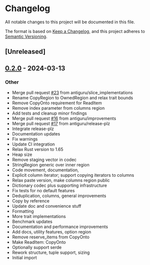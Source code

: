 # Changelog
All notable changes to this project will be documented in this file.

The format is based on [Keep a Changelog](https://keepachangelog.com/en/1.0.0/),
and this project adheres to [Semantic Versioning](https://semver.org/spec/v2.0.0.html).

## [Unreleased]

## [0.2.0](https://github.com/antiguru/flatcontainer/compare/v0.1.0...v0.2.0) - 2024-03-13

### Other
- Merge pull request [#23](https://github.com/antiguru/flatcontainer/pull/23) from antiguru/slice_implementations
- Rename CopyRegion to OwnedRegion and relax trait bounds
- Remove CopyOnto requirement for ReadItem
- Remove index parameter from columns region
- Add tests and cleanup minor findings
- Merge pull request [#16](https://github.com/antiguru/flatcontainer/pull/16) from antiguru/improvements
- Merge pull request [#17](https://github.com/antiguru/flatcontainer/pull/17) from antiguru/release-plz
- Integrate release-plz
- Documentation updates
- Fix warnings
- Update CI integration
- Relax Rust version to 1.65
- Heap size
- Remove staging vector in codec
- StringRegion generic over inner region
- Code movement, documentation,
- Explicit column iterator; support copying iterators to columns
- Relax paste version, make columns region public
- Dictionary codec plus supporting infrastructure
- Fix tests for no default features
- Deduplication, columns, general improvements
- Copy by reference
- Update doc and convenience stuff
- Formatting
- More trait implementations
- Benchmark updates
- Documentation and performance improvements
- Add docs, utility features, option region
- Remove reserve_items from CopyOnto
- Make ReadItem: CopyOnto<Self>
- Optionally support serde
- Rework structure, tuple support, sizing
- Initial import
